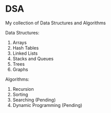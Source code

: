 # DSA
My collection of Data Structures and Algorithms

Data Structures:
1. Arrays
2. Hash Tables
3. Linked Lists
4. Stacks and Queues
5. Trees
6. Graphs

Algorithms:
1. Recursion
2. Sorting
3. Searching (Pending)
4. Dynamic Programming (Pending)
